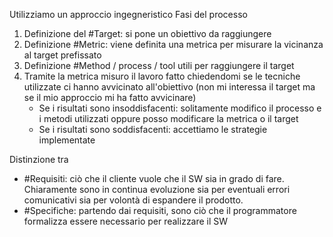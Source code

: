Utilizziamo un approccio ingegneristico
Fasi del processo
1. Definizione del #Target: si pone un obiettivo da raggiungere
2. Definizione #Metric: viene definita una metrica per misurare la vicinanza al target prefissato
3. Definizione #Method / process / tool utili per raggiungere il target
4. Tramite la metrica misuro il lavoro fatto chiedendomi se le tecniche utilizzate ci hanno avvicinato all'obiettivo (non mi interessa il target ma se il mio approccio mi ha fatto avvicinare)
	- Se i risultati sono insoddisfacenti: solitamente modifico il processo e i metodi utilizzati oppure posso modificare la metrica o il target
	- Se i risultati sono soddisfacenti: accettiamo le strategie implementate 

Distinzione tra 
- #Requisiti: ciò che il cliente vuole che il SW sia in grado di fare. Chiaramente sono in continua evoluzione sia per eventuali errori comunicativi sia per volontà di espandere il prodotto.
- #Specifiche: partendo dai requisiti, sono ciò che il programmatore formalizza essere necessario per realizzare il SW